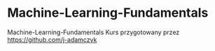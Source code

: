 # Machine-Learning-Fundamentals
Machine-Learning-Fundamentals
Kurs przygotowany przez https://github.com/j-adamczyk

